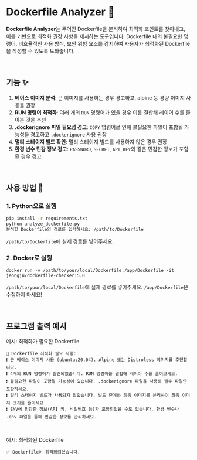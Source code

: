# Dockerfile Analyzer 🐳

**Dockerfile Analyzer**는 주어진 Dockerfile을 분석하여 최적화 포인트를 찾아내고, 이를 기반으로 최적화 권장 사항을 제시하는 도구입니다. Dockerfile 내의 불필요한 명령어, 비효율적인 사용 방식, 보안 위험 요소를 감지하여 사용자가 최적화된 Dockerfile을 작성할 수 있도록 도와줍니다.

<br>

## 기능 ✨
1. **베이스 이미지 분석**: 큰 이미지를 사용하는 경우 경고하고, alpine 등 경량 이미지 사용을 권장
2. **RUN 명령어 최적화**: 여러 개의 `RUN` 명령어가 있을 경우 이를 결합해 레이어 수를 줄이는 것을 추천
3. **.dockerignore 파일 필요성 경고**: `COPY` 명령어로 인해 불필요한 파일이 포함될 가능성을 경고하고 `.dockerignore` 사용 권장
4. **멀티 스테이지 빌드 확인**: 멀티 스테이지 빌드를 사용하지 않은 경우 권장
5. **환경 변수 민감 정보 경고**: `PASSWORD`, `SECRET`, `API_KEY`와 같은 민감한 정보가 포함된 경우 경고

<br>

## 사용 방법 🚀


### 1. Python으로 실행

```bash
pip install -r requirements.txt
python analyze_dockerfile.py
분석할 Dockerfile의 경로를 입력하세요: /path/to/Dockerfile
```
`/path/to/Dockerfile`에 실제 경로를 넣어주세요.

### 2. Docker로 실행

```
docker run -v /path/to/your/local/Dockerfile:/app/Dockerfile -it jeongju/dockerfile-checker:5.0
```
`/path/to/your/local/Dockerfile`에 실제 경로를 넣어주세요.
`/app/Dockerfile`은 수정하지 마세요!

<br>

## 프로그램 출력 예시

예시: 최적화가 필요한 Dockerfile
```
🐳 Dockerfile 최적화 필요 사항:
❗ 큰 베이스 이미지 사용 (ubuntu:20.04). Alpine 또는 Distroless 이미지를 추천합니다.
❗ 4개의 RUN 명령어가 발견되었습니다. RUN 명령어를 결합해 레이어 수를 줄여보세요.
❗ 불필요한 파일이 포함될 가능성이 있습니다. .dockerignore 파일을 사용해 필수 파일만 포함하세요.
❗ 멀티 스테이지 빌드가 사용되지 않았습니다. 빌드 단계와 최종 이미지를 분리하여 최종 이미지 크기를 줄이세요.
❗ ENV에 민감한 정보(API 키, 비밀번호 등)가 포함되었을 수도 있습니다. 환경 변수나 .env 파일을 통해 민감한 정보를 관리하세요.
```

<br>

예시: 최적화된 Dockerfile
```
✅ Dockerfile이 최적화되었습니다.
```
